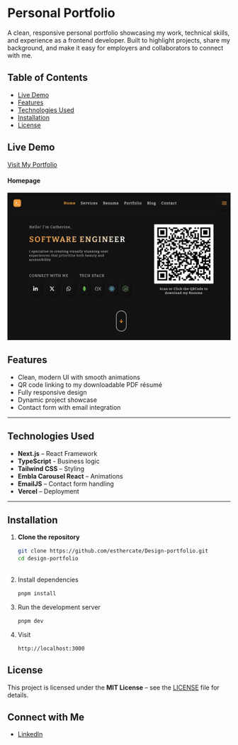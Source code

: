 # Personal Portfolio

A clean, responsive personal portfolio showcasing my work, technical skills, and experience as a frontend developer. Built to highlight projects, share my background, and make it easy for employers and collaborators to connect with me.

## Table of Contents

- [Live Demo](#live-demo)
- [Features](#features)
- [Technologies Used](#technologies-used)
- [Installation](#installation)
- [License](#license)

## Live Demo

[Visit My Portfolio](https://design-portfolio-woad.vercel.app/)

#### Homepage
![Homepage](./screenshots/new-portfolio.png)

## Features

- Clean, modern UI with smooth animations  
- QR code linking to my downloadable PDF résumé  
- Fully responsive design  
- Dynamic project showcase  
- Contact form with email integration

---

## Technologies Used

- **Next.js** – React Framework
- **TypeScript** - Business logic
- **Tailwind CSS** – Styling
- **Embla Carousel React** – Animations
- **EmailJS** – Contact form handling
- **Vercel** – Deployment

---

## Installation

1. **Clone the repository**
   ```bash
   git clone https://github.com/esthercate/Design-portfolio.git
   cd design-portfolio
  
2. Install dependencies
   ```bash
   pnpm install

3. Run the development server
   ```bash
   pnpm dev

4. Visit
   ```arduino
   http://localhost:3000

## License

This project is licensed under the **MIT License** – see the [LICENSE](LICENSE) file for details.

## Connect with Me

- [LinkedIn](https://www.linkedin.com/in/catherine-vuthi-ba18aa179/)